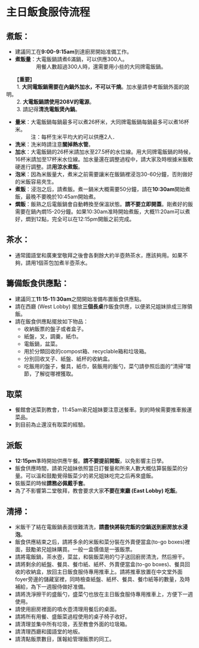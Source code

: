# 主日飯食服侍流程

## 煮飯：
+ 建議同工在**9:00-9:15am**到達廚房開始准備工作。
+ **煮飯量**：大電飯鍋請煮6滿鍋，可以供應300人。  
　　　　用餐人數超過300人時，還需要用小些的大同牌電飯鍋。  
     
　　【**重要**】  
　　1. **大同電飯鍋需要在內鍋外加水，不可以干燒**。加水量請參考飯鍋外面的說明。  
　　2. **大電飯鍋請使用208V的電源**。  
　　3. 請記得**清洗電飯煲內鍋**。  

+ **量米**：大電飯鍋每鍋最多可以煮26杯米，大同牌電飯鍋每鍋最多可以煮16杯米。  
　　　注：每杯生米平均大約可以供應2人．
+ **洗米**：洗米時請注意**關掉熱水管**。
+ **加水**：大電飯鍋的26杯米請加水至27.5杯的水位線。用大同牌電飯鍋的時候，16杯米請加至17杯米水位線。加水量還在調整過程中，請大家及時根據米飯軟硬進行調整。請**用涼水煮飯**。
+ **泡米**：因為米飯量大，煮米之前需要讓米在飯鍋裡浸泡30-60分鐘，否則做好的米飯容易夾生。
+ **煮飯**：浸泡之后，請煮飯。煮一鍋米大概需要50分鐘，請在**10:30am**開始煮飯，最晚不要晚於10:45am開始煮。
+ **燜飯**：飯熟之后電飯鍋會自動轉換至保溫狀態。**請不要立即開蓋**。剛煮好的飯需要在鍋內燜15-20分鐘。如果10:30am准時開始煮飯，大概11:20am可以煮好，燜到12點，完全可以在12:15pm開飯之前完成。  

## 茶水：
+ 通常國語堂和廣東堂敬拜之後會各剩餘大約半壺熱茶水，應該夠用。如果不夠，請用1個茶包加煮半壺茶水。

## 籌備飯食供應點：
+ 建議同工**11:15-11:30am**之間開始准備布置飯食供應點。
+ 請在西廳 (West Lobby) 擺放**三個長桌**作飯食供應，以便弟兄姐妹排成三隊領飯。
+ 請在飯食供應點擺放如下物品：
    + 收納飯票的盤子或者盒子。
    + 紙盤，叉，調羹，紙巾。
    + 電飯鍋，盆菜。
    + 用於分類回收的compost箱、recyclable箱和垃圾箱。
    + 分別回收叉子、紙盤、紙杯的收納盒。
    + 吃飯用的盤子，餐具，紙巾，裝飯用的飯勺，菜勺請參照后面的“清掃”環節，了解從哪裡獲取。
    
## 取菜
+ 餐館會送菜到教會，11:45am弟兄姐妹要注意送餐車。到的時候需要推車搬運菜品。
+ 到目前為止還沒有取菜的經驗。

## 派飯
+ **12:15pm**準時開始供應午餐。**請不要提前開飯**，以免影響主日學。
+ 飯食供應時間，請弟兄姐妹依照當日訂餐量和所來人數大概估算裝飯菜的分量。可以溫和鼓勵覺得飯菜少的弟兄姐妹吃完之后再來盛飯。
+ 裝飯菜的時候**請務必佩戴手套**。
+ 為了不影響第二堂敬拜，教會要求大家**不要在東廳 (East Lobby) 吃飯**。

## 清掃：    
+ 米飯干了結在電飯鍋表面很難清洗，**請盡快將裝完飯的空鍋送到廚房放水浸泡**。
+ 飯食供應結束之后，請將多余的米飯和菜分裝在外賣便當盒(to-go boxes)裡面，鼓勵弟兄姐妹購買。一般一盒價值是一張飯票。
+ 請將電飯鍋，茶水壺，菜盆，和裝飯菜用的勺子送回廚房清洗，然后擦干。
+ 請將剩余的紙盤、餐具、餐巾紙、紙杯、外賣便當盒(to-go boxes)、餐具回收的收納盒，放回主日飯食服侍專用推車上。請將推車放置在中文堂外面foyer旁邊的儲藏室裡，同時檢查紙盤、紙杯、餐具、餐巾紙等的數量，及時補給，為下一週服侍做好准備。
+ 請將洗淨擦干的盛飯勺，盛菜勺也放在主日飯食服侍專用推車上，方便下一週使用。
+ 請使用廚房裡面的噴水壺清理用餐后的桌面。
+ 請將所有用餐、盛飯菜過程使用的桌子椅子收好。
+ 請清理並集中所有垃圾，丟至教會外面的垃圾箱。
+ 請清理西廳和國語堂的地板。
+ 請清點飯票數目，匯報給管理飯票的同工。
